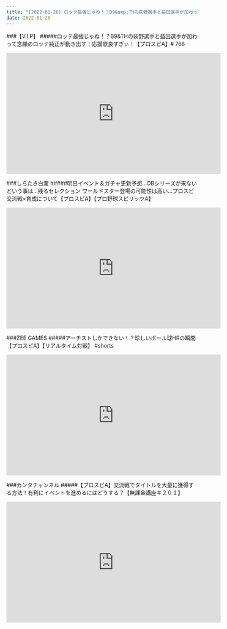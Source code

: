```yaml
---
title: "[2022-01-26] ロッテ最強じゃね！？B9&amp;THの荻野選手と益田選手が加わって念願のロッテ純正が動き出す！応援歌良すぎぃ！【プロスピA】# 768 他"
date: 2022-01-26
---
```

###【V.I.P】
#####ロッテ最強じゃね！？B9&amp;THの荻野選手と益田選手が加わって念願のロッテ純正が動き出す！応援歌良すぎぃ！【プロスピA】# 768
<iframe width="560" height="315" src="https://www.youtube.com/embed/0ojFnwtJ67A" frameborder="0" allow="accelerometer; autoplay; clipboard-write; encrypted-media; gyroscope; picture-in-picture" allowfullscreen></iframe>

###しらたき白瀧
#####明日イベント＆ガチャ更新予想…OBシリーズが来ないという事は…残るセレクション ワールドスター登場の可能性は高い…プロスピ交流戦×育成について【プロスピA】【プロ野球スピリッツA】
<iframe width="560" height="315" src="https://www.youtube.com/embed/34X8wV88UlA" frameborder="0" allow="accelerometer; autoplay; clipboard-write; encrypted-media; gyroscope; picture-in-picture" allowfullscreen></iframe>

###ZEE GAMES
#####アーチストしかできない！？珍しいボール球HRの瞬間【プロスピA】【リアルタイム対戦】 #shorts
<iframe width="560" height="315" src="https://www.youtube.com/embed/YfaI9bD1VdE" frameborder="0" allow="accelerometer; autoplay; clipboard-write; encrypted-media; gyroscope; picture-in-picture" allowfullscreen></iframe>

###カンタチャンネル
#####【プロスピA】交流戦でタイトルを大量に獲得する方法！有利にイベントを進めるにはどうする？【無課金講座＃２０１】
<iframe width="560" height="315" src="https://www.youtube.com/embed/aNJGWo7kYBE" frameborder="0" allow="accelerometer; autoplay; clipboard-write; encrypted-media; gyroscope; picture-in-picture" allowfullscreen></iframe>


